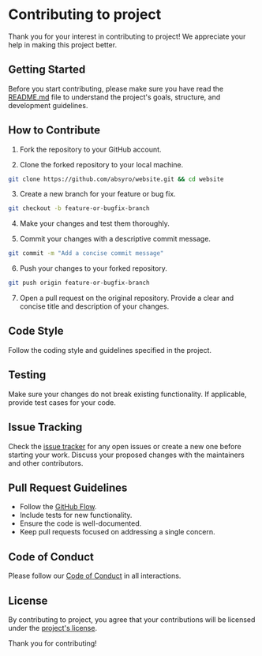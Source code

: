 # Contributing to project

Thank you for your interest in contributing to project! We appreciate your help in making this project better.

## Getting Started

Before you start contributing, please make sure you have read the [README.md](readme.md) file to understand the project's goals, structure, and development guidelines.

## How to Contribute

1. Fork the repository to your GitHub account.

2. Clone the forked repository to your local machine.

```bash
git clone https://github.com/absyro/website.git && cd website
```

3. Create a new branch for your feature or bug fix.

```bash
git checkout -b feature-or-bugfix-branch
```

4. Make your changes and test them thoroughly.

5. Commit your changes with a descriptive commit message.

```bash
git commit -m "Add a concise commit message"
```

6. Push your changes to your forked repository.

```bash
git push origin feature-or-bugfix-branch
```

7. Open a pull request on the original repository. Provide a clear and concise title and description of your changes.

## Code Style

Follow the coding style and guidelines specified in the project.

## Testing

Make sure your changes do not break existing functionality. If applicable, provide test cases for your code.

## Issue Tracking

Check the [issue tracker](https://github.com/absyro/website/issues) for any open issues or create a new one before starting your work. Discuss your proposed changes with the maintainers and other contributors.

## Pull Request Guidelines

- Follow the [GitHub Flow](https://guides.github.com/introduction/flow).
- Include tests for new functionality.
- Ensure the code is well-documented.
- Keep pull requests focused on addressing a single concern.

## Code of Conduct

Please follow our [Code of Conduct](code_of_conduct.md) in all interactions.

## License

By contributing to project, you agree that your contributions will be licensed under the [project's license](../LICENSE).

Thank you for contributing!